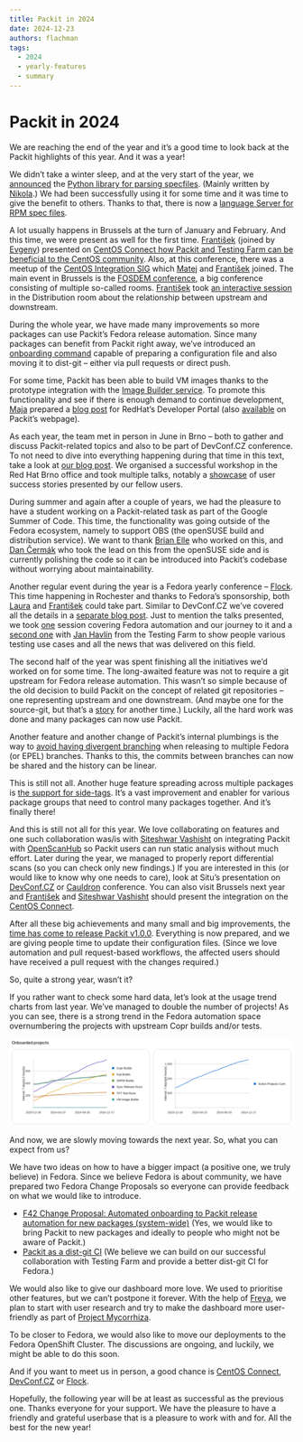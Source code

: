 ```yaml
---
title: Packit in 2024
date: 2024-12-23
authors: flachman
tags:
  - 2024
  - yearly-features
  - summary
---
```


# Packit in 2024

We are reaching the end of the year and it’s a good time to look back at the Packit highlights of this year. And it was a year!

We didn’t take a winter sleep, and at the very start of the year, we [announced](https://packit.dev/posts/specfile-introduction) the [Python library for parsing specfiles](https://github.com/packit/specfile). (Mainly written by [Nikola](https://github.com/nforro).) We had been successfully using it for some time and it was time to give the benefit to others. Thanks to that, there is now a [language Server for RPM spec files](https://github.com/dcermak/rpm-spec-language-server).

A lot usually happens in Brussels at the turn of January and February. And this time, we were present as well for the first time. [František](https://mastodonczech.cz/@lachmanfrantisek) (joined by [Evgeny](https://github.com/ukulekek)) presented on [CentOS Connect how Packit and Testing Farm can be beneficial to the CentOS community](https://www.youtube.com/watch?v=Eqb6IqG7Jek). Also, at this conference, there was a meetup of the [CentOS Integration SIG](https://sigs.centos.org/integration/) which [Matej](https://fosstodon.org/@m4tt_314) and [František](https://mastodonczech.cz/@lachmanfrantisek) joined. The main event in Brussels is the [FOSDEM conference](https://fosdem.org/2024/), a big conference consisting of multiple so-called rooms. [František](https://mastodonczech.cz/@lachmanfrantisek) took [an interactive session](https://fosdem.org/2024/schedule/event/fosdem-2024-2881-upstream-and-downstream-best-friends-forever-/) in the Distribution room about the relationship between upstream and downstream.

During the whole year, we have made many improvements so more packages can use Packit’s Fedora release automation. Since many packages can benefit from Packit right away, we’ve introduced an [onboarding command](https://packit.dev/docs/cli/dist-git/init) capable of preparing a configuration file and also moving it to dist-git – either via pull requests or direct push.

For some time, Packit has been able to build VM images thanks to the prototype integration with the [Image Builder service](https://console.redhat.com/insights/image-builder). To promote this functionality and see if there is enough demand to continue development, [Maja](https://github.com/majamassarini) prepared a [blog post](https://developers.redhat.com/articles/2024/04/02/customize-aws-cloud-images-rhel-image-builder-and-packit#) for RedHat’s Developer Portal (also [available](https://packit.dev/posts/aws-and-image-builder) on Packit’s webpage).

As each year, the team met in person in June in Brno – both to gather and discuss Packit-related topics and also to be part of DevConf.CZ conference. To not need to dive into everything happening during that time in this text, take a look at [our blog post](https://packit.dev/posts/devconf-2024). We organised a successful workshop in the Red Hat Brno office and took multiple talks, notably a [showcase](https://www.youtube.com/watch?v=7n8pypmrQh4) of user success stories presented by our fellow users.

During summer and again after a couple of years, we had the pleasure to have a student working on a Packit-related task as part of the Google Summer of Code. This time, the functionality was going outside of the Fedora ecosystem, namely to support OBS (the openSUSE build and distribution service). We want to thank [Brian Elle](https://github.com/rxbryan) who worked on this, and [Dan Čermák](https://github.com/dcermak) who took the lead on this from the openSUSE side and is currently polishing the code so it can be introduced into Packit’s codebase without worrying about maintainability.

Another regular event during the year is a Fedora yearly conference – [Flock](https://fedoraproject.org/flock/2024/). This time happening in Rochester and thanks to Fedora’s sponsorship, both [Laura](https://fosstodon.org/@lbarcziova) and [František](https://mastodonczech.cz/@lachmanfrantisek) could take part. Similar to DevConf.CZ we’ve covered all the details in a [separate blog post](https://packit.dev/posts/flock_2024_diary). Just to mention the talks presented, we took [one](https://cfp.fedoraproject.org/flock-2024/talk/HCBLBX/) session covering Fedora automation and our journey to it and a [second one](https://cfp.fedoraproject.org/flock-2024/talk/SHQHK8/) with [Jan Havlín](https://matrix.to/#/@jhavlin:fedora.im?web-instance%5Belement.io%5D=chat.fedoraproject.org) from the Testing Farm to show people various testing use cases and all the news that was delivered on this field.

The second half of the year was spent finishing all the initiatives we’d worked on for some time. The long-awaited feature was not to require a git upstream for Fedora release automation. This wasn’t so simple because of the old decision to build Packit on the concept of related git repositories – one representing upstream and one downstream. (And maybe one for the source-git, but that’s a [story](https://packit.dev/source-git/status) for another time.) Luckily, all the hard work was done and many packages can now use Packit.

Another feature and another change of Packit’s internal plumbings is the way to [avoid having divergent branching](https://packit.dev/posts/non-git-upstreams-support) when releasing to multiple Fedora (or EPEL) branches. Thanks to this, the commits between branches can now be shared and the history can be linear.

This is still not all. Another huge feature spreading across multiple packages is [the support for side-tags](https://packit.dev/docs/fedora-releases-guide/releasing-multiple-packages). It’s a vast improvement and enabler for various package groups that need to control many packages together. And it’s finally there!

And this is still not all for this year. We love collaborating on features and one such collaboration was/is with [Siteshwar Vashisht](https://fosstodon.org/@siteshwar) on integrating Packit with [OpenScanHub](https://openscanhub.dev/) so Packit users can run static analysis without much effort. Later during the year, we managed to properly report differential scans (so you can check only new findings.) If you are interested in this (or would like to know why one needs to care), look at Situ’s presentation on [DevConf.CZ](https://www.youtube.com/watch?v=rcuIvAttWgY&pp=ygUdZGV2Y29uZiBzaXRlc2h3YXIgb3BlbnNjYW5odWI%3D) or [Cauldron](https://www.youtube.com/watch?v=lp7UECNg7qY) conference. You can also visit Brussels next year and [František](https://mastodonczech.cz/@lachmanfrantisek) and [Siteshwar Vashisht](https://fosstodon.org/@siteshwar) should present the integration on the [CentOS Connect](https://connect.centos.org/).

After all these big achievements and many small and big improvements, the [time has come to release Packit v1.0.0](https://packit.dev/posts/packit_1_0_0_action_required). Everything is now prepared, and we are giving people time to update their configuration files. (Since we love automation and pull request-based workflows, the affected users should have received a pull request with the changes required.)

So, quite a strong year, wasn’t it?

If you rather want to check some hard data, let’s look at the usage trend charts from last year. We’ve managed to double the number of projects! As you can see, there is a strong trend in the Fedora automation space overnumbering the projects with upstream Copr builds and/or tests.

![Trend chart of onboarded project in year 2024](./img/2024-onboarding-chart.png)

And now, we are slowly moving towards the next year. So, what you can expect from us?

We have two ideas on how to have a bigger impact (a positive one, we truly believe) in Fedora. Since we believe Fedora is about community, we have prepared two Fedora Change Proposals so everyone can provide feedback on what we would like to introduce.

- [F42 Change Proposal: Automated onboarding to Packit release automation for new packages (system-wide)](https://discussion.fedoraproject.org/t/f42-change-proposal-automated-onboarding-to-packit-release-automation-for-new-packages-system-wide/139530) (Yes, we would like to bring Packit to new packages and ideally to people who might not be aware of Packit.)
- [Packit as a dist-git CI](https://fedoraproject.org/wiki/Changes/PackitDistgitCI) (We believe we can build on our successful collaboration with Testing Farm and provide a better dist-git CI for Fedora.)

We would also like to give our dashboard more love. We used to prioritise other features, but we can’t postpone it forever. With the help of [Freya](https://snug.moe/@Venefilyn), we plan to start with user research and try to make the dashboard more user-friendly as part of [Project Mycorrhiza](https://packit.dev/posts/project-mycorrhiza).

To be closer to Fedora, we would also like to move our deployments to the Fedora OpenShift Cluster. The discussions are ongoing, and luckily, we might be able to do this soon.

And if you want to meet us in person, a good chance is [CentOS Connect](https://connect.centos.org/), [DevConf.CZ](http://DevConf.CZ) or [Flock](https://fedoraproject.org/flock/).

Hopefully, the following year will be at least as successful as the previous one. Thanks everyone for your support. We have the pleasure to have a friendly and grateful userbase that is a pleasure to work with and for. All the best for the new year!
